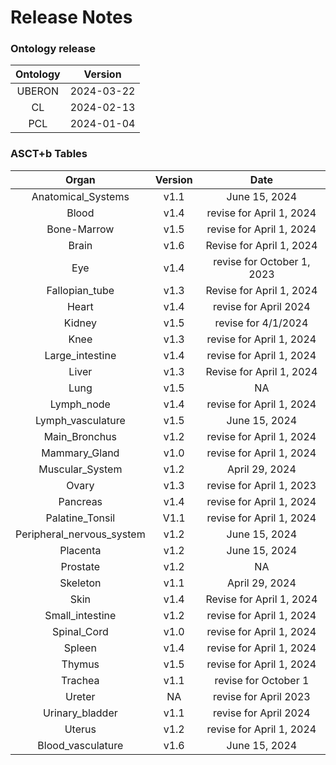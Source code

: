 
Release Notes
=============

### Ontology release

|Ontology|Version|
| :---: | :---: |
|UBERON|2024-03-22|
|CL|2024-02-13|
|PCL|2024-01-04|

### ASCT+b Tables

|Organ|Version|Date|
| :---: | :---: | :---: |
|Anatomical_Systems|v1.1|June 15, 2024|
|Blood|v1.4|revise for April 1, 2024|
|Bone-Marrow|v1.5|revise for April 1, 2024|
|Brain|v1.6|Revise for April 1, 2024|
|Eye|v1.4|revise for October 1, 2023|
|Fallopian_tube|v1.3|Revise for April 1, 2024|
|Heart|v1.4|revise for April 2024|
|Kidney|v1.5|revise for 4/1/2024|
|Knee|v1.3|revise for April 1, 2024|
|Large_intestine|v1.4|revise for April 1, 2024|
|Liver|v1.3|Revise for April 1, 2024|
|Lung|v1.5|NA|
|Lymph_node|v1.4|revise for April 1, 2024|
|Lymph_vasculature|v1.5|June 15, 2024|
|Main_Bronchus|v1.2|revise for April 1, 2024|
|Mammary_Gland|v1.0|revise for April 1, 2024|
|Muscular_System|v1.2|April 29, 2024|
|Ovary|v1.3|revise for April 1, 2023|
|Pancreas|v1.4|revise for April 1, 2024|
|Palatine_Tonsil|V1.1|revise for April 1, 2024|
|Peripheral_nervous_system|v1.2|June 15, 2024|
|Placenta|v1.2|June 15, 2024|
|Prostate|v1.2|NA|
|Skeleton|v1.1|April 29, 2024|
|Skin|v1.4|Revise for April 1, 2024|
|Small_intestine|v1.2|revise for April 1, 2024|
|Spinal_Cord|v1.0|revise for April 1, 2024|
|Spleen|v1.4|revise for April 1, 2024|
|Thymus|v1.5|revise for April 1, 2024|
|Trachea|v1.1|revise for October 1|
|Ureter|NA|revise for April 2023|
|Urinary_bladder|v1.1|revise for April 2024|
|Uterus|v1.2|revise for April 1, 2024|
|Blood_vasculature|v1.6|June 15, 2024|

